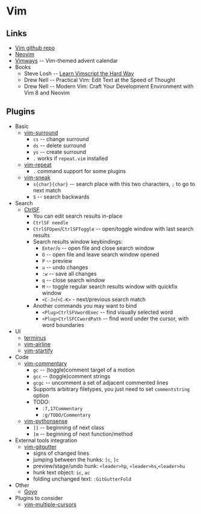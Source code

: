 # Vim

## Links

* [Vim github repo](https://github.com/vim/vim)
* [Neovim](https://neovim.io/)
* [Vimways](https://vimways.org/) -- Vim-themed advent calendar
* Books
  * Steve Losh -- [Learn Vimscript the Hard Way](http://learnvimscriptthehardway.stevelosh.com/)
  * Drew Nell -- Practical Vim: Edit Text at the Speed of Thought
  * Drew Nell -- Modern Vim: Craft Your Development Environment with Vim 8 and Neovim

## Plugins

* Basic
  * [vim-surround](https://github.com/tpope/vim-surround)
    * `cs` -- change surround
    * `ds` -- delete surround
    * `ys` -- create surround
    * `.` works if `repeat.vim` installed
  * [vim-repeat](https://github.com/tpope/vim-repeat)
    * `.` command support for some plugins
  * [vim-sneak](https://github.com/justinmk/vim-sneak)
    * `s{char}{char}` -- search place with this two characters, `;` to go to next match
    * `S` -- search backwards
* Search
  * [CtrlSF](https://github.com/dyng/ctrlsf.vim)
    * You can edit search results in-place
    * `CtrlSF needle`
    * `CtrlSFOpen`/`CtrlSFToggle` -- open/toggle window with last search results
    * Search results window keybindings:
      * `Enter`/`o` -- open file and close search window
      * `O` -- open file and leave search window opened
      * `P` -- preview
      * `u` -- undo changes
      * `:w` -- save all changes
      * `q` -- close search window
      * `M` -- toggle regular search results window with quickfix window
      * `<C-J>`/`<C-K>` - next/previous search match
    * Another commands you may want to bind
      * `<Plug>CtrlSFVwordExec` -- find visually selected word
      * `<Plug>CtrlSFCCwordPath` -- find word under the cursor, with word boundaries
* UI
  * [terminus](https://github.com/wincent/terminus)
  * [vim-airline](https://github.com/vim-airline/vim-airline)
  * [vim-startify](https://github.com/mhinz/vim-startify)
* Code
  * [vim-commentary](https://github.com/tpope/vim-commentary)
    * `gc` -- (toggle)comment target of a motion
    * `gcc` -- (toggle)comment strings
    * `gcgc` -- uncomment a set of adjacent commented lines
    * Supports arbitrary filetypes, you just need to set `commentstring` option
    * TODO: 
      * `:7,17Commentary`
      * `:g/TODO/Commentary`
  * [vim-pythonsense](https://github.com/jeetsukumaran/vim-pythonsense)
    * `]]` -- beginning of next class
    * `]m` -- beginning of next function/method
* External tools integration
  * [vim-gitgutter](https://github.com/airblade/vim-gitgutter)
    * signs of changed lines
    * jumping between the hunks: `[c`, `]c`
    * preview/stage/undo hunk: `<leader>hp`, `<leader>hs`,`<leader>hu`
    * hunk text object: `ic`, `ac`
    * folding unchanged text: `:GitGutterFold`
* Other
  * [Goyo](https://github.com/junegunn/goyo.vim)
* Plugins to consider    
  * [vim-multiple-cursors](https://github.com/terryma/vim-multiple-cursors)
